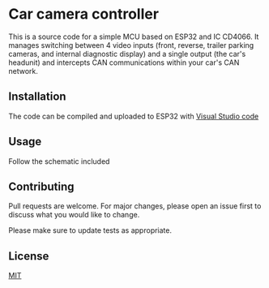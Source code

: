 # Car camera controller

This is a source code for a simple MCU based on ESP32 and IC CD4066. It manages switching between 4 video inputs (front, reverse, trailer parking cameras, and internal diagnostic display) and a single output (the car's headunit) and intercepts CAN communications within your car's CAN network.

## Installation

The code can be compiled and uploaded to ESP32 with [Visual Studio code](https://code.visualstudio.com/)


## Usage

Follow the schematic included

## Contributing
Pull requests are welcome. For major changes, please open an issue first to discuss what you would like to change.

Please make sure to update tests as appropriate.

## License
[MIT](https://choosealicense.com/licenses/mit/)
